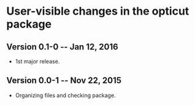 # User-visible changes in the opticut package

## Version 0.1-0 -- Jan 12, 2016

* 1st major release.

## Version 0.0-1 -- Nov 22, 2015

* Organizing files and checking package.
